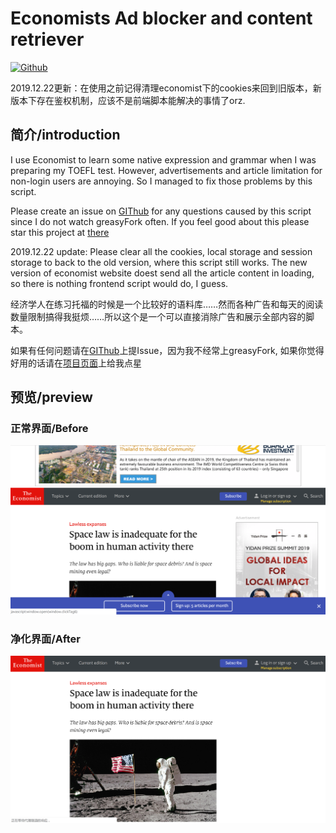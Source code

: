 # Economists Ad blocker and content retriever

[![Github](https://img.shields.io/github/stars/duskcloudxu/Ecomonist-Ad-Blocker.svg?style=social)](<https://github.com/duskcloudxu/Ecomonist-Ad-Blocker>)

2019.12.22更新：在使用之前记得清理economist下的cookies来回到旧版本，新版本下存在鉴权机制，应该不是前端脚本能解决的事情了orz.

## 简介/introduction

I use Economist to learn some native expression and grammar when I was preparing my TOEFL test. However, advertisements and article limitation for non-login users are annoying. So I managed to fix those problems by this script. 

Please create an issue on [GIThub](https://github.com/duskcloudxu/Ecomonist-Ad-Blocker) for any questions caused by this script since I do not watch greasyFork often. If you feel good about this please star this project at [there](https://github.com/duskcloudxu/Ecomonist-Ad-Blocker)

2019.12.22 update: Please clear all the cookies, local storage and session storage to back to the old version, where this script still works. The new version of economist website doest send all the article content in loading, so there is nothing frontend script would do, I guess.


经济学人在练习托福的时候是一个比较好的语料库……然而各种广告和每天的阅读数量限制搞得我挺烦……所以这个是一个可以直接消除广告和展示全部内容的脚本。

如果有任何问题请在[GIThub](https://github.com/duskcloudxu/Ecomonist-Ad-Blocker)上提Issue，因为我不经常上greasyFork, 如果你觉得好用的话请在[项目页面](https://github.com/duskcloudxu/Ecomonist-Ad-Blocker)上给我点星

## 预览/preview
### 正常界面/Before
![before](https://github.com/duskcloudxu/Ecomonist-Ad-Blocker/blob/master/imgs/before.png)
### 净化界面/After
![after](https://github.com/duskcloudxu/Ecomonist-Ad-Blocker/blob/master/imgs/after.png)
